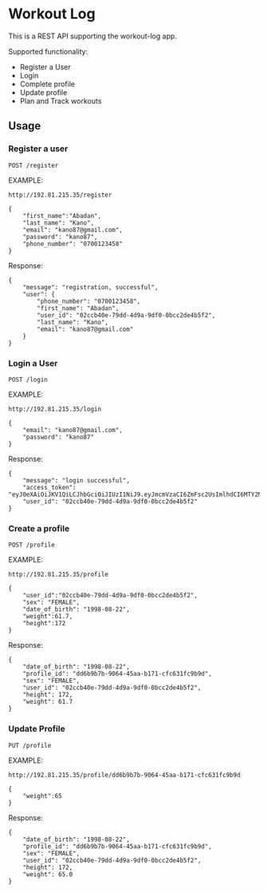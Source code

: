 # Workout Log

This is a REST API supporting the workout-log app. 

Supported functionality:
- Register a User
- Login
- Complete profile
- Update profile
- Plan and Track workouts

## Usage
### Register a user
`POST /register`

EXAMPLE:
```
http://192.81.215.35/register

{
    "first_name":"Abadan",
    "last_name": "Kano",
    "email": "kano87@gmail.com",
    "password": "kano87",
    "phone_number": "0700123458"
}
```

Response:
```
{
    "message": "registration, successful",
    "user": {
        "phone_number": "0700123458",
        "first_name": "Abadan",
        "user_id": "02ccb40e-79dd-4d9a-9df0-0bcc2de4b5f2",
        "last_name": "Kano",
        "email": "kano87@gmail.com"
    }
}
```

### Login a User
`POST /login`

EXAMPLE:
```
http://192.81.215.35/login

{
    "email": "kano87@gmail.com",
    "password": "kano87"
}
```
Response:
```
{
    "message": "login successful",
    "access_token": "eyJ0eXAiOiJKV1QiLCJhbGciOiJIUzI1NiJ9.eyJmcmVzaCI6ZmFsc2UsImlhdCI6MTY2MTE3NjA3MywianRpIjoiZjhjMTZjYWUtMmI2Mi00YTUzLThmMGQtZTQ3Nzg5NmVmYjFlIiwidHlwZSI6ImFjY2VzcyIsInN1YiI6IjAyY2NiNDBlLTc5ZGQtNGQ5YS05ZGYwLTBiY2MyZGU0YjVmMiIsIm5iZiI6MTY2MTE3NjA3MywiZXhwIjoxNjYxMjYyNDczfQ.VrikfaSv_IJY1Z69cZf6NPKDOxFuC04vWCS9mCKn98M",
    "user_id": "02ccb40e-79dd-4d9a-9df0-0bcc2de4b5f2"
}
```

### Create a profile
`POST /profile`

EXAMPLE:
```
http://192.81.215.35/profile

{
    "user_id":"02ccb40e-79dd-4d9a-9df0-0bcc2de4b5f2",
    "sex": "FEMALE",
    "date_of_birth": "1998-08-22",
    "weight":61.7,
    "height":172
}
```
Response:
```
{
    "date_of_birth": "1998-08-22",
    "profile_id": "dd6b9b7b-9064-45aa-b171-cfc631fc9b9d",
    "sex": "FEMALE",
    "user_id": "02ccb40e-79dd-4d9a-9df0-0bcc2de4b5f2",
    "height": 172,
    "weight": 61.7
}
```

### Update Profile
`PUT /profile`

EXAMPLE:
```
http://192.81.215.35/profile/dd6b9b7b-9064-45aa-b171-cfc631fc9b9d

{
    "weight":65
}
```
Response:
```
{
    "date_of_birth": "1998-08-22",
    "profile_id": "dd6b9b7b-9064-45aa-b171-cfc631fc9b9d",
    "sex": "FEMALE",
    "user_id": "02ccb40e-79dd-4d9a-9df0-0bcc2de4b5f2",
    "height": 172,
    "weight": 65.0
}
```
